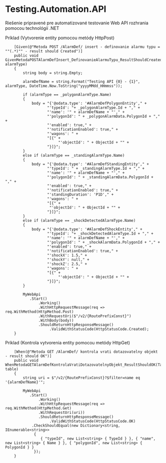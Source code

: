 # Testing.Automation.API

Riešenie pripravené pre automatizované testovanie Web API rozhrania pomocou technológií .NET

Príklad (Vytvorenie entity pomocou metódy HttpPost)

	    [Given(@"Metoda POST /AlarmDef/ insert - definovanie alarmu typu = ""(.*)"" - result should Created")]
        public void GivenMetodaPOSTAlarmDefInsert_DefinovanieAlarmuTypu_ResultShouldCreated(string alarmType)
        {
            string body = string.Empty;

            alarmDefName = string.Format("Testing API {0} - {1}", alarmType, DateTime.Now.ToString("yyyyMMdd_HHmmss"));

            if (alarmType == _polygonAlarmType.Name)
            {
                body = "{'@odata.type': '#AlarmDefPolygonEntity'," +
                       "'typeId': "+ _polygonAlarmType.Id + "," + 
                       "'name': '" + alarmDefName + "'," +
                       "'polygonId': " + _polygonAlarmData.PolygonId + "," + 
                       "'enabled': true," +
                       "'notificationEnabled': true," +
                       "'wagons': " +
                       "[{" +
                            "'objectId': " + ObjectId + "" +
                       "}]}";
            }
            else if (alarmType == _standingAlarmType.Name)
            {
                body = "{'@odata.type': '#AlarmDefStandingEntity'," +
                       "'typeId': " + _standingAlarmType.Id + "," +
                       "'name': '" + alarmDefName + "'," +
                       "'polygonId': " + _standingAlarmData.PolygonId + "," +
                       "'enabled': true," +
                       "'notificationEnabled': true," +
                       "'standingDuration': 'P1D'," +
                       "'wagons': " +
                       "[{" +
                  	    "'objectId': " + ObjectId + "" +
                       "}]}";
            }
            else if (alarmType == _shockDetectedAlarmType.Name)
            { 
                body = "{'@odata.type': '#AlarmDefShockEntity'," +
                       "'typeId': "+ _shockDetectedAlarmType.Id + "," +
                       "'name': '" + alarmDefName + "'," +
                       "'polygonId': " + _shockAlarmData.PolygonId + "," +
                       "'enabled': true," +
                       "'notificationEnabled': true," +
                       "'shockX': 1.5," +
                       "'shockY': null," +
                       "'shockZ': 2.5," +
                       "'wagons': " +
                       "[{" +
                            "'objectId': " + ObjectId + "" +
                       "}]}";
            }

            MyWebApi
               .Start()
                   .Working()
                   .WithHttpRequestMessage(req => req.WithMethod(HttpMethod.Post)
                   .WithRequestUri($"/v2/{RoutePrefixConst}")
                   .WithBody(body))
                   .ShouldReturnHttpResponseMessage()
                        .ValidWithStatusCode(HttpStatusCode.Created);
        }


Príklad (Kontrola vytvorenia entity pomocou metódy HttpGet)

        [When(@"Metoda GET /AlarmDef/ kontrola vrati dotazovatelny objekt - result should OK")]
        public void WhenMetodaGETAlarmDefKontrolaVratiDotazovatelnyObjekt_ResultShouldOK(Table table)
        {
            string uri = $"/v2/{RoutePrefixConst}?$filter=name eq '{alarmDefName}'";

            MyWebApi
               .Start()
                   .Working()
                   .WithHttpRequestMessage(req => req.WithMethod(HttpMethod.Get)
                   .WithRequestUri(uri))
                   .ShouldReturnHttpResponseMessage()
                        .ValidWithStatusCode(HttpStatusCode.OK)
				.CheckShouldEqual(new Dictionary<string, IEnumerable<string>>
				 {
				    { "typeId", new List<string> { TypeId } }, { "name", new List<string> { Name } }, { "polygonId", new List<string> { PolygonId } }
				 });
        }
